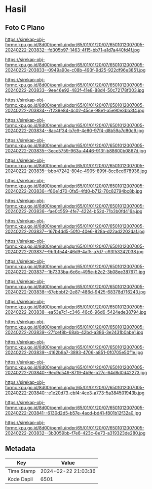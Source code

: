 # Hasil

## Foto C Plano

https://sirekap-obj-formc.kpu.go.id/8d00/pemilu/pdpr/65/01/01/20/07/6501012007005-20240222-203832--fd305b97-1463-4f15-bb71-a1d7a440fd4f.jpg

https://sirekap-obj-formc.kpu.go.id/8d00/pemilu/pdpr/65/01/01/20/07/6501012007005-20240222-203833--0949a90e-c08b-493f-9d25-922df96e3851.jpg

https://sirekap-obj-formc.kpu.go.id/8d00/pemilu/pdpr/65/01/01/20/07/6501012007005-20240222-203833--9ee46e92-483f-41e8-88d4-50c72178f003.jpg

https://sirekap-obj-formc.kpu.go.id/8d00/pemilu/pdpr/65/01/01/20/07/6501012007005-20240222-203834--7f239e84-4c02-45ce-98e1-a5e90e3bb3f4.jpg

https://sirekap-obj-formc.kpu.go.id/8d00/pemilu/pdpr/65/01/01/20/07/6501012007005-20240222-203834--8ac4ff34-b7e9-4e80-97f4-d8b59a7d80c9.jpg

https://sirekap-obj-formc.kpu.go.id/8d00/pemilu/pdpr/65/01/01/20/07/6501012007005-20240222-203835--3ecc5759-963a-4446-913f-b88600b0867d.jpg

https://sirekap-obj-formc.kpu.go.id/8d00/pemilu/pdpr/65/01/01/20/07/6501012007005-20240222-203835--bbb47242-804c-4905-899f-8cc8cd678936.jpg

https://sirekap-obj-formc.kpu.go.id/8d00/pemilu/pdpr/65/01/01/20/07/6501012007005-20240222-203836--f80e1d70-0fa5-4fd0-b712-70c82794bc8b.jpg

https://sirekap-obj-formc.kpu.go.id/8d00/pemilu/pdpr/65/01/01/20/07/6501012007005-20240222-203836--fae0c559-4fe7-4224-b52d-71b3b0fd416a.jpg

https://sirekap-obj-formc.kpu.go.id/8d00/pemilu/pdpr/65/01/01/20/07/6501012007005-20240222-203837--167b4dd5-50f0-40e6-828a-d22ad2202daf.jpg

https://sirekap-obj-formc.kpu.go.id/8d00/pemilu/pdpr/65/01/01/20/07/6501012007005-20240222-203837--9bfbf544-46d9-4af5-a7d7-c93f53242038.jpg

https://sirekap-obj-formc.kpu.go.id/8d00/pemilu/pdpr/65/01/01/20/07/6501012007005-20240222-203837--1b7333ba-6c6c-495e-b2c2-3b08ee387671.jpg

https://sirekap-obj-formc.kpu.go.id/8d00/pemilu/pdpr/65/01/01/20/07/6501012007005-20240222-203838--67ebbbf2-2e87-486d-9425-68378d716243.jpg

https://sirekap-obj-formc.kpu.go.id/8d00/pemilu/pdpr/65/01/01/20/07/6501012007005-20240222-203838--ea53e7c1-c346-46c6-96d6-5424ede38794.jpg

https://sirekap-obj-formc.kpu.go.id/8d00/pemilu/pdpr/65/01/01/20/07/6501012007005-20240222-203839--27fcef8b-68ab-42bd-a386-3e2431b0abe1.jpg

https://sirekap-obj-formc.kpu.go.id/8d00/pemilu/pdpr/65/01/01/20/07/6501012007005-20240222-203839--4162b9a7-3893-4706-a851-0f0705e50f1e.jpg

https://sirekap-obj-formc.kpu.go.id/8d00/pemilu/pdpr/65/01/01/20/07/6501012007005-20240222-203840--9ec9c549-8719-4b9e-b27c-64d8d0d42273.jpg

https://sirekap-obj-formc.kpu.go.id/8d00/pemilu/pdpr/65/01/01/20/07/6501012007005-20240222-203840--e1e20d73-cbf4-4ce3-a773-5a384501943b.jpg

https://sirekap-obj-formc.kpu.go.id/8d00/pemilu/pdpr/65/01/01/20/07/6501012007005-20240222-203841--6130d2d5-b57e-4acd-bd41-f801b12f32a0.jpg

https://sirekap-obj-formc.kpu.go.id/8d00/pemilu/pdpr/65/01/01/20/07/6501012007005-20240222-203832--3b3059bb-f7e6-423c-8e73-a319323de280.jpg


## Metadata

| Key        | Value               |
| ---------- | ------------------- |
| Time Stamp | 2024-02-22 21:03:36 |
| Kode Dapil | 6501                |



